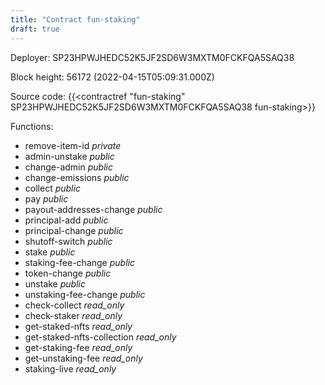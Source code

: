 ```yaml
---
title: "Contract fun-staking"
draft: true
---
```

Deployer: SP23HPWJHEDC52K5JF2SD6W3MXTM0FCKFQA5SAQ38


 



Block height: 56172 (2022-04-15T05:09:31.000Z)

Source code: {{<contractref "fun-staking" SP23HPWJHEDC52K5JF2SD6W3MXTM0FCKFQA5SAQ38 fun-staking>}}

Functions:

* remove-item-id _private_
* admin-unstake _public_
* change-admin _public_
* change-emissions _public_
* collect _public_
* pay _public_
* payout-addresses-change _public_
* principal-add _public_
* principal-change _public_
* shutoff-switch _public_
* stake _public_
* staking-fee-change _public_
* token-change _public_
* unstake _public_
* unstaking-fee-change _public_
* check-collect _read_only_
* check-staker _read_only_
* get-staked-nfts _read_only_
* get-staked-nfts-collection _read_only_
* get-staking-fee _read_only_
* get-unstaking-fee _read_only_
* staking-live _read_only_
